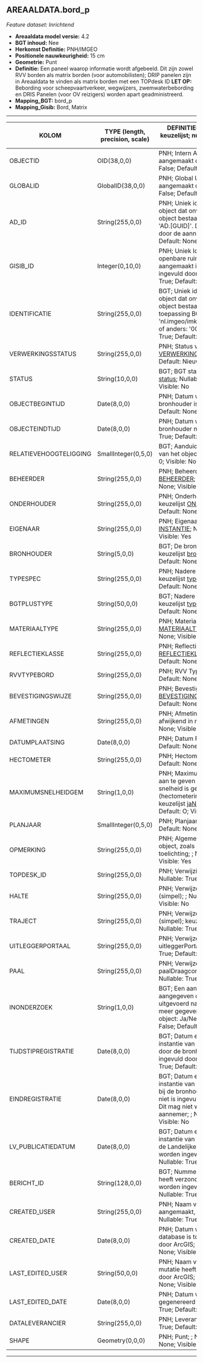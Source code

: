 ## AREAALDATA.bord_p

*Feature dataset: Inrichtend*


* __Areaaldata model versie:__ 4.2
* __BGT inhoud:__ Nee
* __Herkomst Definitie:__ PNH/IMGEO
* __Positionele nauwkeurigheid:__ 15 cm
* __Geometrie:__ Punt
* __Definitie:__ Een paneel waarop informatie wordt afgebeeld. Dit zijn zowel RVV borden als matrix borden (voor automobilisten);  DRIP panelen zijn in Areaaldata te vinden als matrix borden met een TOPdesk ID
__LET OP:__ Bebording voor scheepvaartverkeer, wegwijzers, zwemwaterbebording en DRIS Panelen (voor OV reizigers) worden apart geadministreerd.
* __Mapping_BGT:__ bord_p
* __Mapping_Gisib:__ Bord, Matrix


***

|__KOLOM__                             |__TYPE (length, precision, scale)__          	          |__DEFINITIE__(oorsprong; beschrijving; keuzelijst; nullable; default; zichtbaar in Areaalviewer)|
|------                          	 |----          	    |-----    |
|OBJECTID                            |OID(38,0,0)           |PNH; Intern ArcGIS Identificatienummer, aangemaakt door ArcGIS; ; Nullable: False; Default: None; Visible: Yes|
|GLOBALID                            |GlobalID(38,0,0)      |PNH; Global Unique Identifier,  aangemaakt door ArcGIS; ; Nullable: False; Default: None; Visible: No|
|AD_ID                               |String(255,0,0)       |PNH; Uniek identificatienummer voor het object dat onveranderlijk is zolang het object bestaat in Areaaldata: in format 'AD.[GUID]'. Dit moet worden ingevuld door de aannemer; ; Nullable: False; Default: None; Visible: Yes|
|GISIB_ID                            |Integer(0,10,0)       |PNH; Uniek Identificatienummer beheer openbare ruimte (GISIB), wordt aangemaakt in GISIB en mag niet worden ingevuld door de aannemer; ; Nullable: True; Default: None; Visible: No|
|IDENTIFICATIE                       |String(255,0,0)       |BGT; Uniek identificatienummer voor het object dat onveranderlijk is zolang het object bestaat: bevat indien van toepassing BGT/IMKL ID in format 'nl.imgeo/imkl.bronhouderscode.LokaalID' of anders: '00000'.LokaalID; ; Nullable: True; Default: None; Visible: No|
|VERWERKINGSSTATUS                   |String(255,0,0)       |PNH; Status van de gegevens; keuzelijst [VERWERKINGSSTATUS](http://provincienh.github.io/Leveren_Geoinformatie/keuzelijsten/VERWERKINGSSTATUS.html); Nullable: False; Default: Nieuw; Visible: Yes|
|STATUS                              |String(10,0,0)        |BGT; BGT status van het object; keuzelijst [status](http://provincienh.github.io/Leveren_Geoinformatie/keuzelijsten/status.html); Nullable: False; Default: bestaand; Visible: No|
|OBJECTBEGINTIJD                     |Date(8,0,0)           |PNH; Datum waarop het object bij de bronhouder is ontstaan; ; Nullable: True; Default: None; Visible: Yes|
|OBJECTEINDTIJD                      |Date(8,0,0)           |PNH; Datum waarop het object bij de bronhouder niet meer geldig is; ; Nullable: True; Default: None; Visible: Yes|
|RELATIEVEHOOGTELIGGING              |SmallInteger(0,5,0)   |BGT; Aanduiding voor de relatieve hoogte van het object; ; Nullable: False; Default: 0; Visible: No|
|BEHEERDER                           |String(255,0,0)       |PNH; Beheerder van het object; keuzelijst [BEHEERDER](http://provincienh.github.io/Leveren_Geoinformatie/keuzelijsten/BEHEERDER.html); Nullable: True; Default: None; Visible: Yes|
|ONDERHOUDER                         |String(255,0,0)       |PNH; Onderhouder van het object; keuzelijst [ONDERHOUDER](http://provincienh.github.io/Leveren_Geoinformatie/keuzelijsten/ONDERHOUDER.html); Nullable: True; Default: None; Visible: Yes|
|EIGENAAR                            |String(255,0,0)       |PNH; Eigenaar van het object; keuzelijst [INSTANTIE](http://provincienh.github.io/Leveren_Geoinformatie/keuzelijsten/INSTANTIE.html); Nullable: True; Default: None; Visible: Yes|
|BRONHOUDER                          |String(5,0,0)         |BGT; De bronhoudercode van het object; keuzelijst [bronhouder](http://provincienh.github.io/Leveren_Geoinformatie/keuzelijsten/bronhouder.html); Nullable: False; Default: None; Visible: No|
|TYPESPEC                            |String(255,0,0)       |PNH; Nadere typering van het object; keuzelijst [typeSpecBRD](http://provincienh.github.io/Leveren_Geoinformatie/keuzelijsten/typeSpecBRD.html); Nullable: True; Default: None; Visible: Yes|
|BGTPLUSTYPE                         |String(50,0,0)        |BGT; Nadere type omschrijving in de BGT; keuzelijst [typeBRD](http://provincienh.github.io/Leveren_Geoinformatie/keuzelijsten/typeBRD.html); Nullable: False; Default: None; Visible: No|
|MATERIAALTYPE                       |String(255,0,0)       |PNH; Materiaalkeuze; keuzelijst [MATERIAALTYPE](http://provincienh.github.io/Leveren_Geoinformatie/keuzelijsten/MATERIAALTYPE.html); Nullable: True; Default: None; Visible: No|
|REFLECTIEKLASSE                     |String(255,0,0)       |PNH; Reflectieklasse; keuzelijst [REFLECTIEKLASSE](http://provincienh.github.io/Leveren_Geoinformatie/keuzelijsten/REFLECTIEKLASSE.html); Nullable: True; Default: None; Visible: Yes|
|RVVTYPEBORD                         |String(255,0,0)       |PNH; RVV Type Bord; ; Nullable: True; Default: None; Visible: Yes|
|BEVESTIGINGSWIJZE                   |String(255,0,0)       |PNH; BevestigingsWijze; keuzelijst [BEVESTIGINGSWIJZE](http://provincienh.github.io/Leveren_Geoinformatie/keuzelijsten/BEVESTIGINGSWIJZE.html); Nullable: True; Default: None; Visible: No|
|AFMETINGEN                          |String(255,0,0)       |PNH; Afmeting klasse opgeven, indien afwijkend in mm; ; Nullable: True; Default: None; Visible: No|
|DATUMPLAATSING                      |Date(8,0,0)           |PNH; Datum Plaatsing; ; Nullable: True; Default: None; Visible: No|
|HECTOMETER                          |String(255,0,0)       |PNH; Hectometrering; ; Nullable: True; Default: None; Visible: No|
|MAXIMUMSNELHEIDGEM                  |String(1,0,0)         |PNH; MaximunSnelheidGemeld: veld om aan te geven als de toegestane max. snelheid is gemeld op het (hectometerings)bord: Ja/Nee/Onbekend; keuzelijst [jaNeeOnbekend](http://provincienh.github.io/Leveren_Geoinformatie/keuzelijsten/jaNeeOnbekend.html); Nullable: True; Default: O; Visible: No|
|PLANJAAR                            |SmallInteger(0,5,0)   |PNH; Planjaar TODO; ; Nullable: True; Default: None; Visible: No|
|OPMERKING                           |String(255,0,0)       |PNH; Algemene opmerking voor het object, zoals een omschrijving of toelichting; ; Nullable: True; Default: None; Visible: Yes|
|TOPDESK_ID                          |String(255,0,0)       |PNH; Verwijzing naar ObjectID TOPdesk; ; Nullable: True; Default: None; Visible: No|
|HALTE                               |String(255,0,0)       |PNH; Verwijzende sleutel naar halte_v (simpel); ; Nullable: True; Default: None; Visible: No|
|TRAJECT                             |String(255,0,0)       |PNH; Verwijzende sleutel naar traject_v (simpel); keuzelijst [TRAJECT_NAAM](http://provincienh.github.io/Leveren_Geoinformatie/keuzelijsten/TRAJECT_NAAM.html); Nullable: True; Default: None; Visible: Yes|
|UITLEGGERPORTAAL                    |String(255,0,0)       |PNH; Verwijzende sleutel naar uitleggerPortaal_l (simpel); ; Nullable: True; Default: None; Visible: No|
|PAAL                                |String(255,0,0)       |PNH; Verwijzende sleutel naar paalDraagconstructie_p (simpel); ; Nullable: True; Default: None; Visible: No|
|INONDERZOEK                         |String(1,0,0)         |BGT; Een aanduiding waarmee wordt aangegeven dat een onderzoek wordt uitgevoerd naar de juistheid van een of meer gegevens van het betreffende object: Ja/Nee; keuzelijst [jaNee](http://provincienh.github.io/Leveren_Geoinformatie/keuzelijsten/jaNee.html); Nullable: False; Default: N; Visible: No|
|TIJDSTIPREGISTRATIE                 |Date(8,0,0)           |BGT; Datum en tijdstip waarop deze instantie van het object is opgenomen door de bronhouder. Dit mag niet worden ingevuld door de aannemer; ; Nullable: True; Default: None; Visible: No|
|EINDREGISTRATIE                     |Date(8,0,0)           |BGT; Datum en tijdstip waarop deze instantie van het object niet meer geldig is bij de bronhouder. Wanneer deze waarde niet is ingevuld is de instantie nog geldig. Dit mag niet worden ingevuld door de aannemer; ; Nullable: Tru; Default: None; Visible: No|
|LV_PUBLICATIEDATUM                  |Date(8,0,0)           |BGT; Datum en tijdstip waarop deze instantie van het object is opgenomen in de Landelijke Voorziening. Dit mag niet worden ingevuld door de aannemer; ; Nullable: True; Default: None; Visible: No|
|BERICHT_ID                          |String(128,0,0)       |BGT; Nummer van het bericht dat PNH heeft verzonden naar LV. Dit mag niet worden ingevuld door de aannemer; ; Nullable: True; Default: None; Visible: No|
|CREATED_USER                        |String(255,0,0)       |PNH; Naam van gebruiker die de rij heeft aangemaakt, gegenereerd door ArcGIS; ; Nullable: True; Default: None; Visible: No|
|CREATED_DATE                        |Date(8,0,0)           |PNH; Datum waarop de rij aan de database is toegevoegd, gegenereerd door ArcGIS; ; Nullable: True; Default: None; Visible: No|
|LAST_EDITED_USER                    |String(50,0,0)        |PNH; Naam van gebruiker die de laatste mutatie heeft doorgevoerd, gegenereerd door ArcGIS; ; Nullable: True; Default: None; Visible: No|
|LAST_EDITED_DATE                    |Date(8,0,0)           |PNH; Datum van de laatste mutatie, gegenereerd door ArcGIS; ; Nullable: True; Default: None; Visible: No|
|DATALEVERANCIER                     |String(255,0,0)       |PNH; Leverancier van de data; ; Nullable: True; Default: None; Visible: No|
|SHAPE                               |Geometry(0,0,0)       |PNH; Punt; ; Nullable: False; Default: None; Visible: Yes|

***
